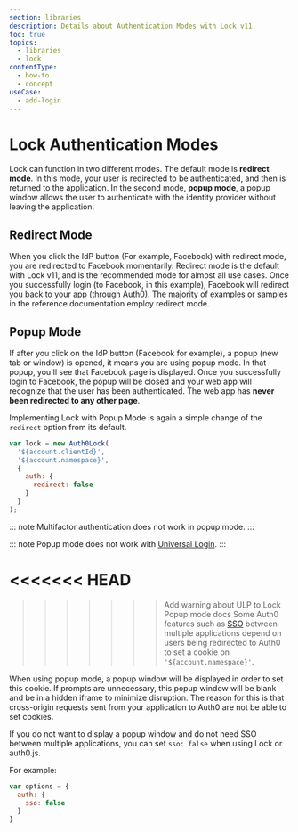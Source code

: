 ```yaml
---
section: libraries
description: Details about Authentication Modes with Lock v11.
toc: true
topics:
  - libraries
  - lock
contentType:
  - how-to
  - concept
useCase:
  - add-login
---
```

# Lock Authentication Modes

Lock can function in two different modes. The default mode is **redirect mode**. In this mode, your user is redirected to be authenticated, and then is returned to the application. In the second mode, **popup mode**, a popup window allows the user to authenticate with the identity provider without leaving the application.

## Redirect Mode

When you click the IdP button (For example, Facebook) with redirect mode, you are redirected to Facebook momentarily. Redirect mode is the default with Lock v11, and is the recommended mode for almost all use cases. Once you successfully login (to Facebook, in this example), Facebook will redirect you back to your app (through Auth0). The majority of examples or samples in the reference documentation employ redirect mode.

## Popup Mode

If after you click on the IdP button (Facebook for example), a popup (new tab or window) is opened, it means you are using popup mode. In that popup, you'll see that Facebook page is displayed. Once you successfully login to Facebook, the popup will be closed and your web app will recognize that the user has been authenticated. The web app has **never been redirected to any other page**.

Implementing Lock with Popup Mode is again a simple change of the `redirect` option from its default.

```js
var lock = new Auth0Lock(
  '${account.clientId}',
  '${account.namespace}',
  {
    auth: {
      redirect: false
    }
  }
);
```

::: note
Multifactor authentication does not work in popup mode.
:::

::: note
Popup mode does not work with [Universal Login](/hosted-pages/login).
:::

<<<<<<< HEAD
=======

>>>>>>> Add warning about ULP to Lock Popup mode docs
Some Auth0 features such as [SSO](/sso/single-sign-on) between multiple applications depend on users being redirected to Auth0 to set a cookie on `'${account.namespace}'`.

When using popup mode, a popup window will be displayed in order to set this cookie. If prompts are unnecessary, this popup window will be blank and be in a hidden iframe to minimize disruption. The reason for this is that cross-origin requests sent from your application to Auth0 are not be able to set cookies.

If you do not want to display a popup window and do not need SSO between multiple applications, you can set `sso: false` when using Lock or auth0.js.

For example:

```js
var options = {
  auth: {
    sso: false
  }
}
```
